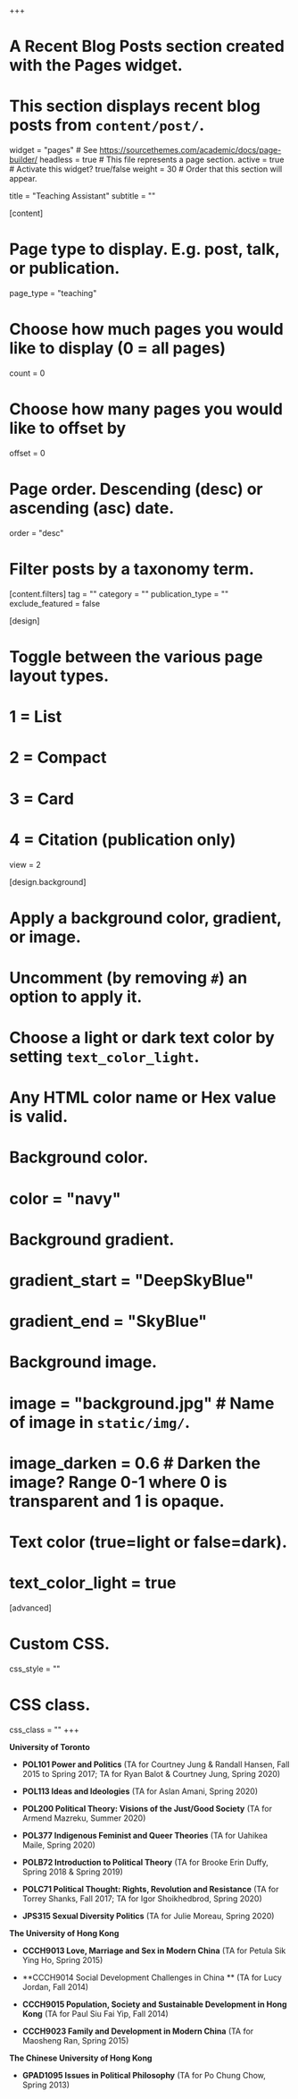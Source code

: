+++
# A Recent Blog Posts section created with the Pages widget.
# This section displays recent blog posts from `content/post/`.

widget = "pages"  # See https://sourcethemes.com/academic/docs/page-builder/
headless = true  # This file represents a page section.
active = true  # Activate this widget? true/false
weight = 30  # Order that this section will appear.

title = "Teaching Assistant"
subtitle = ""

[content]
  # Page type to display. E.g. post, talk, or publication.
  page_type = "teaching"
  
  # Choose how much pages you would like to display (0 = all pages)
  count = 0
  
  # Choose how many pages you would like to offset by
  offset = 0

  # Page order. Descending (desc) or ascending (asc) date.
  order = "desc"

  # Filter posts by a taxonomy term.
  [content.filters]
    tag = ""
    category = ""
    publication_type = ""
    exclude_featured = false
  
[design]
  # Toggle between the various page layout types.
  #   1 = List
  #   2 = Compact
  #   3 = Card
  #   4 = Citation (publication only)
  view = 2
  
[design.background]
  # Apply a background color, gradient, or image.
  #   Uncomment (by removing `#`) an option to apply it.
  #   Choose a light or dark text color by setting `text_color_light`.
  #   Any HTML color name or Hex value is valid.
  
  # Background color.
  # color = "navy"
  
  # Background gradient.
 # gradient_start = "DeepSkyBlue"
 # gradient_end = "SkyBlue"
  
  # Background image.
  # image = "background.jpg"  # Name of image in `static/img/`.
  # image_darken = 0.6  # Darken the image? Range 0-1 where 0 is transparent and 1 is opaque.

  # Text color (true=light or false=dark).
  # text_color_light = true  
  
[advanced]
 # Custom CSS. 
 css_style = ""
 
 # CSS class.
 css_class = ""
+++

**University of Toronto**

* **POL101 Power and Politics** (TA for Courtney Jung & Randall Hansen, Fall 2015 to Spring 2017; TA for Ryan Balot & Courtney Jung, Spring 2020)

* **POL113 Ideas and Ideologies** (TA for Aslan Amani, Spring 2020)

* **POL200 Political Theory: Visions of the Just/Good Society** (TA for Armend Mazreku, Summer 2020)

* **POL377 Indigenous Feminist and Queer Theories** (TA for Uahikea Maile, Spring 2020)

* **POLB72 Introduction to Political Theory** (TA for Brooke Erin Duffy, Spring 2018 & Spring 2019)

* **POLC71 Political Thought: Rights, Revolution and Resistance** (TA for Torrey Shanks, Fall 2017; TA for Igor Shoikhedbrod, Spring 2020)

* **JPS315 Sexual Diversity Politics** (TA for Julie Moreau, Spring 2020)

**The University of Hong Kong**

* **CCCH9013 Love, Marriage and Sex in Modern China** (TA for Petula Sik Ying Ho, Spring 2015)

* **CCCH9014 Social Development Challenges in China ** (TA for Lucy Jordan, Fall 2014)

* **CCCH9015 Population, Society and Sustainable Development in Hong Kong** (TA for Paul Siu Fai Yip, Fall 2014)

* **CCCH9023 Family and Development in Modern China** (TA for Maosheng Ran, Spring 2015)

**The Chinese University of Hong Kong**

* **GPAD1095 Issues in Political Philosophy** (TA for Po Chung Chow, Spring 2013)


